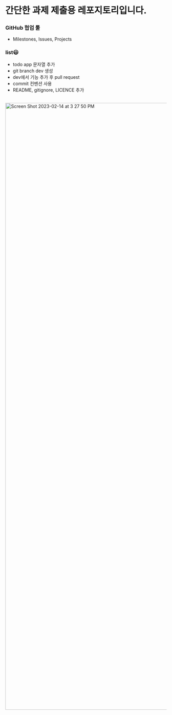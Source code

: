 # 간단한 과제 제출용 레포지토리입니다.

### GitHub 협업 툴
- Milestones, Issues, Projects

### list😃
- todo app 문자열 추가
- git branch dev 생성
- dev에서 기능 추가 후 pull request 
- commit 컨벤션 사용
- README, gitignore, LICENCE 추가


<br>

<img width="1897" alt="Screen Shot 2023-02-14 at 3 27 50 PM" src="https://user-images.githubusercontent.com/48430781/218656815-1dea4337-f252-4777-b93a-2693f2817e45.png">
